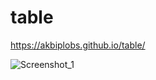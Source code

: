 # table
https://akbiplobs.github.io/table/

![Screenshot_1](https://github.com/user-attachments/assets/af7a7810-df9c-46ec-9325-424819bda985)

